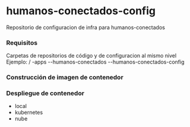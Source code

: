 # humanos-conectados-config
Repositorio de configuracion de infra para humanos-conectados

### Requisitos
Carpetas de repositorios de código y de configuracion al mismo nivel
Ejemplo:
/
-apps
--humanos-conectados
--humanos-conectados-config

### Construcción de imagen de contenedor

### Despliegue de contenedor
- local
- kubernetes
- nube
  
